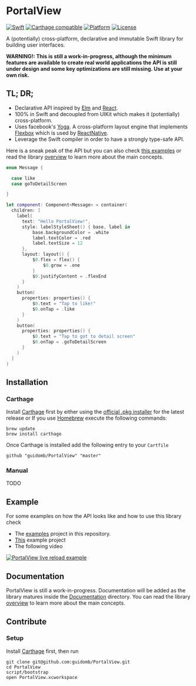 PortalView
==========

[![Swift](https://img.shields.io/badge/swift-3-orange.svg?style=flat)](#)
[![Carthage compatible](https://img.shields.io/badge/Carthage-compatible-4BC51D.svg?style=flat)](https://github.com/Carthage/Carthage)
[![Platform](https://img.shields.io/badge/platform-iOS-lightgrey.svg?style=flat)](#)
[![License](https://img.shields.io/badge/license-MIT-blue.svg?style=flat)](https://opensource.org/licenses/MIT)

A (potentially) cross-platform, declarative and immutable Swift library for building user interfaces.

**WARNING!: This is still a work-in-progress, although the minimum features are available to create real world applications the API is still under design and some key optimizations are still missing. Use at your own risk.**

## TL; DR;

 * Declarative API inspired by [Elm](http://elm-lang.org/) and [React](https://facebook.github.io/react/).
 * 100% in Swift and decoupled from UIKit which makes it (potentially) cross-platform.
 * Uses facebook's [Yoga](http://github.com/facebook/yoga). A cross-platform layout engine that implements [Flexbox](https://www.w3schools.com/CSS/css3_flexbox.asp) which is used by [ReactNative](https://github.com/facebook/react-native).
 * Leverage the Swift compiler in order to have a strongly type-safe API.

Here is a sneak peak of the API but you can also check [this examples](https://github.com/guidomb/PortalView#example) or read the library [overview](./Documentation/Overview.md) to learn more about the main concepts.

```swift
enum Message {

  case like
  case goToDetailScreen

}

let component: Component<Message> = container(
  children: [
    label(
      text: "Hello PortalView!",
      style: labelStyleSheet() { base, label in
          base.backgroundColor = .white
          label.textColor = .red
          label.textSize = 12
      },
      layout: layout() {
          $0.flex = flex() {
              $0.grow = .one
          }
          $0.justifyContent = .flexEnd
      }
    )
    button(
      properties: properties() {
          $0.text = "Tap to like!"
          $0.onTap = .like
      }
    )
    button(
      properties: properties() {
          $0.text = "Tap to got to detail screen"
          $0.onTap = .goToDetailScreen
      }
    )
  ]
)
```

## Installation

### Carthage

Install [Carthage](https://github.com/Carthage/Carthage) first by either using the [official .pkg installer](https://github.com/Carthage/Carthage/releases) for the latest release or If you use [Homebrew](http://brew.sh) execute the following commands:

```
brew update
brew install carthage
```

Once Carthage is installed add the following entry to your `Cartfile`

```
github "guidomb/PortalView" "master"
```

### Manual

TODO

## Example

For some examples on how the API looks like and how to use this library check

 * The [examples](./Examples.xcodeproj) project in this repository.
 * [This](https://github.com/guidomb/SyrmoPortalExample) example project
 * The following video

[![PortalView live reload example](https://img.youtube.com/vi/Xaj6vdNLC5k/0.jpg)](https://www.youtube.com/watch?v=Xaj6vdNLC5k)

## Documentation

PortalView is still a work-in-progress. Documentation will be added as the library matures inside the [Documentation](./Documentation) directory.
You can read the library [overview](./Documentation/Overview.md) to learn more about the main concepts.

## Contribute

### Setup

Install [Carthage](https://github.com/Carthage/Carthage) first, then run

```
git clone git@github.com:guidomb/PortalView.git
cd PortalView
script/bootstrap
open PortalView.xcworkspace
```
